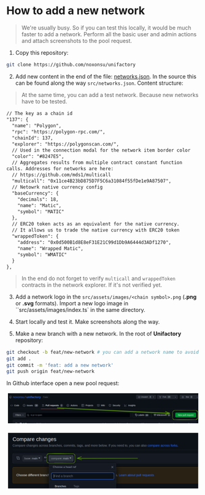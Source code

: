 # How to add a new network

> We're usually busy. So if you can test this locally, it would be much faster to add a network. Perform all the basic user and admin actions and attach screenshots to the pool request.

1. Copy this repository:

```bash
git clone https://github.com/noxonsu/unifactory
```

2. Add new content in the end of the file: [networks.json](https://github.com/noxonsu/unifactory/blob/main/src/networks.json). In the source this can be found along the way `src/networks.json`. Content structure:

> At the same time, you can add a test network. Because new networks have to be tested.


```json5
// The key as a chain id
"137": {
  "name": "Polygon",
  "rpc": "https://polygon-rpc.com/",
  "chainId": 137,
  "explorer": "https://polygonscan.com/",
  // Used in the connection modal for the network item border color
  "color": "#8247E5",
  // Aggregates results from multiple contract constant function calls. Addresses for networks are here:
  // https://github.com/mds1/multicall
  "multicall": "0x11ce4B23bD875D7F5C6a31084f55fDe1e9A87507",
  // Netowrk native currency config
  "baseCurrency": {
    "decimals": 18,
    "name": "Matic",
    "symbol": "MATIC"
  },
  // ERC20 token acts as an equivalent for the native currency.
  // It allows us to trade the native currency with ERC20 token
  "wrappedToken": {
    "address": "0x0d500B1d8E8eF31E21C99d1Db9A6444d3ADf1270",
    "name": "Wrapped Matic",
    "symbol": "WMATIC"
  }
},
```

> In the end do not forget to verify `multicall` and `wrappedToken` contracts in the network explorer. If it's not verified yet.

3. Add a network logo in the `src/assets/images/<chain symbol>.png` (**.png** or **.svg** formats). Import a new logo image in ``src/assets/images/index.ts` in the same directory.

4. Start locally and test it. Make screenshots along the way.

5. Make a new branch with a new network. In the root of **Unifactory** repository:

```bash
git checkout -b feat/new-network # you can add a network name to avoid any collisions in branches
git add .
git commit -m 'feat: add a new network'
git push origin feat/new-network
```

In Github interface open a new pool request:

![New pool request on Github](./images/pr-1.png "New pool request on Github")

![Select a pool request branch](./images/pr-2.png "Select a pool request branch")

